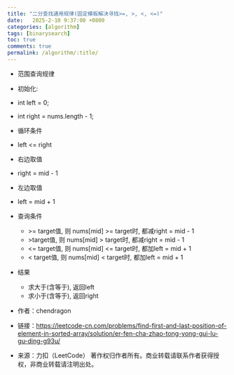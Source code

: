 ```yaml
---
title: "二分查找通用规律(固定模板解决寻找>=, >, <, <=)"
date:   2025-2-10 9:37:00 +0800
categories: [algorithm]
tags: [binarysearch]
toc: true
comments: true
permalink: /algorithm/:title/
---
```


    
* 范围查询规律
* 初始化:
*   int left = 0;
*   int right = nums.length - 1;
* 循环条件
*   left <= right
* 右边取值
*   right = mid - 1
* 左边取值
*   left = mid + 1
* 查询条件
  *   \>= target值, 则 nums[mid] >= target时, 都减right = mid - 1
  *   \>target值, 则 nums[mid] >  target时, 都减right = mid - 1
  *   <= target值, 则 nums[mid] <= target时, 都加left = mid + 1
  *   <  target值, 则 nums[mid] <  target时, 都加left = mid + 1
* 结果
  *   求大于(含等于), 返回left
  *   求小于(含等于), 返回right

     

* 作者：chendragon
* 链接：https://leetcode-cn.com/problems/find-first-and-last-position-of-element-in-sorted-array/solution/er-fen-cha-zhao-tong-yong-gui-lu-gu-ding-g93u/
* 来源：力扣（LeetCode）
著作权归作者所有。商业转载请联系作者获得授权，非商业转载请注明出处。